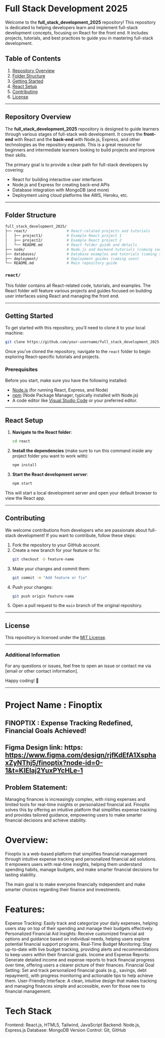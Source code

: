 # Full Stack Development 2025

Welcome to the **full_stack_development_2025** repository! This repository is dedicated to helping developers learn and implement full-stack development concepts, focusing on React for the front end. It includes projects, tutorials, and best practices to guide you in mastering full-stack development.

## Table of Contents

1. [Repository Overview](#repository-overview)
2. [Folder Structure](#folder-structure)
3. [Getting Started](#getting-started)
4. [React Setup](#react-setup)
5. [Contributing](#contributing)
6. [License](#license)

---

## Repository Overview

The **full_stack_development_2025** repository is designed to guide learners through various stages of full-stack web development. It covers the **front-end** with React and the **back-end** with Node.js, Express, and other technologies as the repository expands. This is a great resource for beginners and intermediate learners looking to build projects and improve their skills.

The primary goal is to provide a clear path for full-stack developers by covering:
- React for building interactive user interfaces
- Node.js and Express for creating back-end APIs
- Database integration with MongoDB (and more)
- Deployment using cloud platforms like AWS, Heroku, etc.

---

## Folder Structure

```bash
full_stack_development_2025/
├── react/                  # React-related projects and tutorials
│   ├── project1/           # Example React project 1
│   ├── project2/           # Example React project 2
│   └── README.md           # React folder guide and details
├── node/                   # Node.js and backend tutorials (coming soon)
├── databases/              # Database examples and tutorials (coming soon)
├── deployment/             # Deployment guides (coming soon)
└── README.md               # Main repository guide
```

### `react/`
This folder contains all React-related code, tutorials, and examples. The React folder will feature various projects and guides focused on building user interfaces using React and managing the front end.

---

## Getting Started

To get started with this repository, you'll need to clone it to your local machine:

```bash
git clone https://github.com/your-username/full_stack_development_2025.git
```

Once you've cloned the repository, navigate to the `react` folder to begin exploring React-specific tutorials and projects.

### Prerequisites

Before you start, make sure you have the following installed:

- [Node.js](https://nodejs.org/) (for running React, Express, and Node)
- [npm](https://www.npmjs.com/) (Node Package Manager, typically installed with Node.js)
- A code editor like [Visual Studio Code](https://code.visualstudio.com/) or your preferred editor.

---

## React Setup

1. **Navigate to the React folder**:

    ```bash
    cd react
    ```

2. **Install the dependencies** (make sure to run this command inside any project folder you want to work with):

    ```bash
    npm install
    ```

3. **Start the React development server**:

    ```bash
    npm start
    ```

This will start a local development server and open your default browser to view the React app.

---

## Contributing

We welcome contributions from developers who are passionate about full-stack development! If you want to contribute, follow these steps:

1. Fork the repository to your GitHub account.
2. Create a new branch for your feature or fix:
   ```bash
   git checkout -b feature-name
   ```
3. Make your changes and commit them:
   ```bash
   git commit -m "Add feature or fix"
   ```
4. Push your changes:
   ```bash
   git push origin feature-name
   ```
5. Open a pull request to the `main` branch of the original repository.

---

## License

This repository is licensed under the [MIT License](LICENSE).

---

### Additional Information

For any questions or issues, feel free to open an issue or contact me via [email or other contact information].

Happy coding! 🚀

--- 
# Project Name : Finoptix 
## FINOPTIX : Expense Tracking Redefined, Financial Goals Achieved!

## Figma Design link: https: https://www.figma.com/design/rjfKdEfA1XsphaxZyNThj5/finoptix?node-id=0-1&t=KlEIaj2YuxPYcHLe-1                                                                                                                           
## Problem Statement:

Managing finances is increasingly complex, with rising expenses and limited tools for real-time insights or personalized financial aid. Finoptix solves this by offering an intuitive platform that simplifies expense tracking and provides tailored guidance, empowering users to make smarter financial decisions and achieve stability.

# Overview:

Finoptix is a web-based platform that simplifies financial management through intuitive expense tracking and personalized financial aid solutions. It empowers users with real-time insights, helping them understand spending habits, manage budgets, and make smarter financial decisions for lasting stability.

The main goal is to make everyone financially independent and make smarter choices regarding their finance and investments.

# Features:

Expense Tracking: Easily track and categorize your daily expenses, helping users stay on top of their spending and manage their budgets effectively.
Personalized Financial Aid Insights: Receive customized financial aid options and guidance based on individual needs, helping users explore potential financial support programs.
Real-Time Budget Monitoring: Stay up-to-date with live budget tracking, providing alerts and recommendations to keep users within their financial goals.
Income and Expense Reports: Generate detailed income and expense reports to track financial progress over time, offering users a clearer picture of their finances.
Financial Goal Setting: Set and track personalized financial goals (e.g., savings, debt repayment), with progress monitoring and actionable tips to help achieve them.
User-Friendly Interface: A clean, intuitive design that makes tracking and managing finances simple and accessible, even for those new to financial management.

# Tech Stack

Frontend: React.js, HTML5, Tailwind, JavaScript
Backend: Node.js, Express.js
Database: MongoDB
Version Control: Git, GitHub
